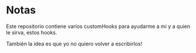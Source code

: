 
# Notas

Este repositorio contiene varios customHooks para ayudarme a mi y a quien le sirva, estos hooks.

También la idea es que yo no quiero volver a escribirlos!